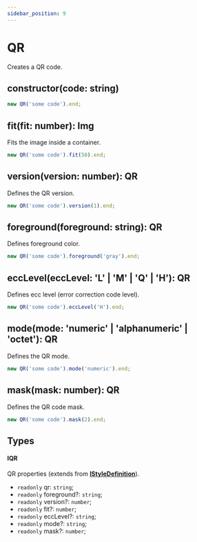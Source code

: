 ```yaml
---
sidebar_position: 9
---
```


# QR

Creates a QR code.

## constructor(code: string)

```typescript
new QR('some code').end;
```

## fit(fit: number): Img

Fits the image inside a container.

```typescript
new QR('some code').fit(50).end;
```

## version(version: number): QR

Defines the QR version.

```typescript
new QR('some code').version(1).end;
```

## foreground(foreground: string): QR

Defines foreground color.

```typescript
new QR('some code').foreground('gray').end;
```

## eccLevel(eccLevel: 'L' | 'M' | 'Q' | 'H'): QR

Defines ecc level (error correction code level).

```typescript
new QR('some code').eccLevel('H').end;
```

## mode(mode: 'numeric' | 'alphanumeric' | 'octet'): QR

Defines the QR mode.

```typescript
new QR('some code').mode('numeric').end;
```

## mask(mask: number): QR

Defines the QR code mask.

```typescript
new QR('some code').mask(2).end;
```

## Types

#### IQR

QR properties (extends from **[IStyleDefinition](../style-definition.md#istyledefinition)**).

* `readonly` qr: `string`;
* `readonly` foreground?: `string`;
* `readonly` version?: `number`;
* `readonly` fit?: `number`;
* `readonly` eccLevel?: `string`;
* `readonly` mode?: `string`;
* `readonly` mask?: `number`;
